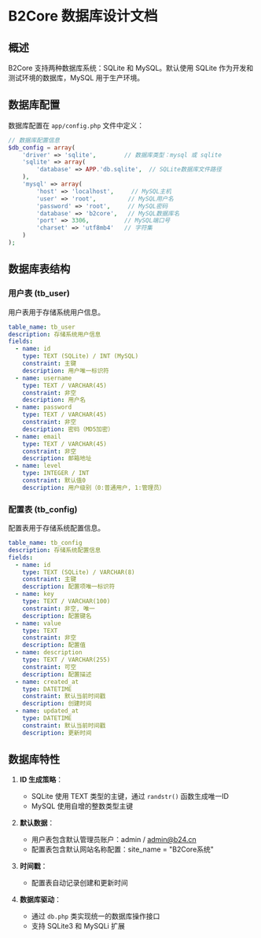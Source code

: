 # B2Core 数据库设计文档

## 概述
B2Core 支持两种数据库系统：SQLite 和 MySQL。默认使用 SQLite 作为开发和测试环境的数据库，MySQL 用于生产环境。

## 数据库配置
数据库配置在 `app/config.php` 文件中定义：

```php
// 数据库配置信息
$db_config = array(
    'driver' => 'sqlite',        // 数据库类型：mysql 或 sqlite
    'sqlite' => array(
        'database' => APP.'db.sqlite',  // SQLite数据库文件路径
    ),
    'mysql' => array(
        'host' => 'localhost',     // MySQL主机
        'user' => 'root',         // MySQL用户名
        'password' => 'root',     // MySQL密码
        'database' => 'b2core',   // MySQL数据库名
        'port' => 3306,          // MySQL端口号
        'charset' => 'utf8mb4'   // 字符集
    )
);
```

## 数据库表结构

### 用户表 (tb_user)

用户表用于存储系统用户信息。

```yaml
table_name: tb_user
description: 存储系统用户信息
fields:
  - name: id
    type: TEXT (SQLite) / INT (MySQL)
    constraint: 主键
    description: 用户唯一标识符
  - name: username
    type: TEXT / VARCHAR(45)
    constraint: 非空
    description: 用户名
  - name: password
    type: TEXT / VARCHAR(45)
    constraint: 非空
    description: 密码（MD5加密）
  - name: email
    type: TEXT / VARCHAR(45)
    constraint: 非空
    description: 邮箱地址
  - name: level
    type: INTEGER / INT
    constraint: 默认值0
    description: 用户级别（0:普通用户, 1:管理员）
```

### 配置表 (tb_config)

配置表用于存储系统配置信息。

```yaml
table_name: tb_config
description: 存储系统配置信息
fields:
  - name: id
    type: TEXT (SQLite) / VARCHAR(8)
    constraint: 主键
    description: 配置项唯一标识符
  - name: key
    type: TEXT / VARCHAR(100)
    constraint: 非空, 唯一
    description: 配置键名
  - name: value
    type: TEXT
    constraint: 非空
    description: 配置值
  - name: description
    type: TEXT / VARCHAR(255)
    constraint: 可空
    description: 配置描述
  - name: created_at
    type: DATETIME
    constraint: 默认当前时间戳
    description: 创建时间
  - name: updated_at
    type: DATETIME
    constraint: 默认当前时间戳
    description: 更新时间
```

## 数据库特性

1. **ID 生成策略**：
   - SQLite 使用 TEXT 类型的主键，通过 `randstr()` 函数生成唯一ID
   - MySQL 使用自增的整数类型主键

2. **默认数据**：
   - 用户表包含默认管理员账户：admin / admin@b24.cn
   - 配置表包含默认网站名称配置：site_name = "B2Core系统"

3. **时间戳**：
   - 配置表自动记录创建和更新时间

4. **数据库驱动**：
   - 通过 `db.php` 类实现统一的数据库操作接口
   - 支持 SQLite3 和 MySQLi 扩展